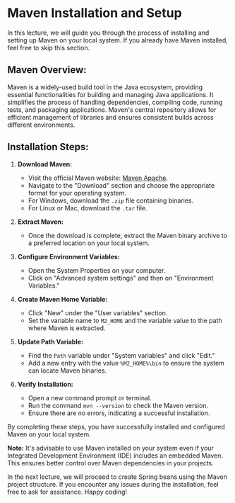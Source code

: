 # Maven Installation and Setup

In this lecture, we will guide you through the process of installing and setting up Maven on your local system. If you already have Maven installed, feel free to skip this section.

## Maven Overview:

Maven is a widely-used build tool in the Java ecosystem, providing essential functionalities for building and managing Java applications. It simplifies the process of handling dependencies, compiling code, running tests, and packaging applications. Maven's central repository allows for efficient management of libraries and ensures consistent builds across different environments.

## Installation Steps:

1. **Download Maven:**
   - Visit the official Maven website: [Maven Apache](https://maven.apache.org/).
   - Navigate to the "Download" section and choose the appropriate format for your operating system.
   - For Windows, download the `.zip` file containing binaries.
   - For Linux or Mac, download the `.tar` file.

2. **Extract Maven:**
   - Once the download is complete, extract the Maven binary archive to a preferred location on your local system.

3. **Configure Environment Variables:**
   - Open the System Properties on your computer.
   - Click on "Advanced system settings" and then on "Environment Variables."

4. **Create Maven Home Variable:**
   - Click "New" under the "User variables" section.
   - Set the variable name to `M2_HOME` and the variable value to the path where Maven is extracted.

5. **Update Path Variable:**
   - Find the `Path` variable under "System variables" and click "Edit."
   - Add a new entry with the value `%M2_HOME%\bin` to ensure the system can locate Maven binaries.

6. **Verify Installation:**
   - Open a new command prompt or terminal.
   - Run the command `mvn --version` to check the Maven version.
   - Ensure there are no errors, indicating a successful installation.

By completing these steps, you have successfully installed and configured Maven on your local system.

**Note:** It's advisable to use Maven installed on your system even if your Integrated Development Environment (IDE) includes an embedded Maven. This ensures better control over Maven dependencies in your projects.

In the next lecture, we will proceed to create Spring beans using the Maven project structure. If you encounter any issues during the installation, feel free to ask for assistance. Happy coding!